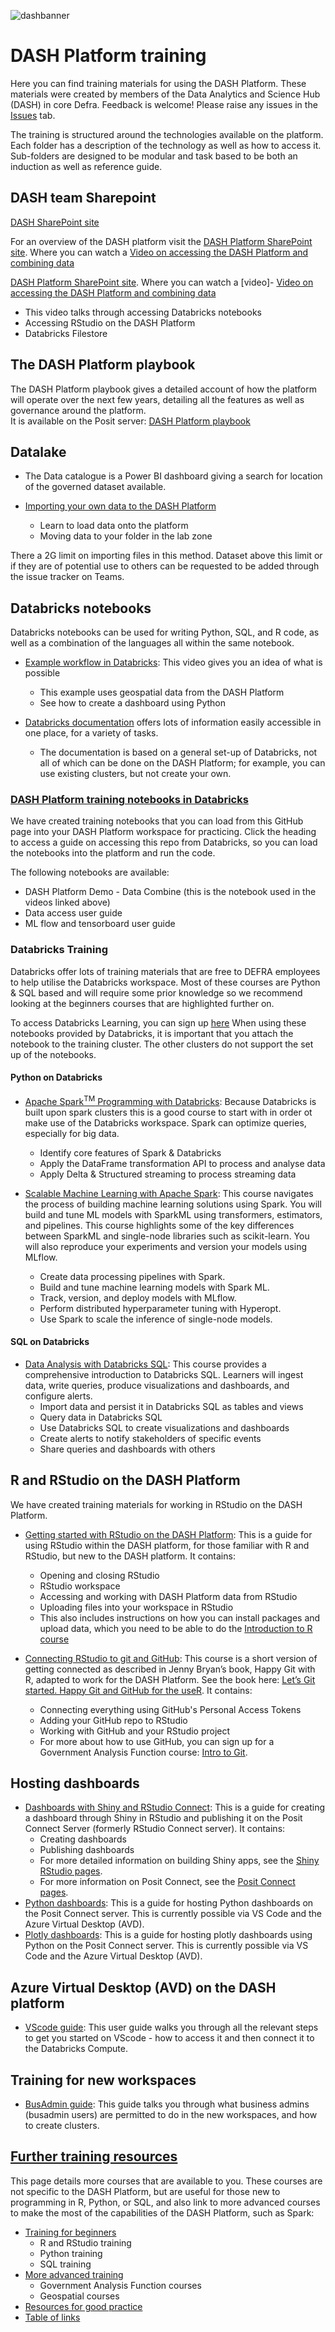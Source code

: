 ![dashbanner](https://github.com/Defra-Data-Science-Centre-of-Excellence/CDAP_training/blob/main/images/DASH.png)

# DASH Platform training
Here you can find training materials for using the DASH Platform. These materials were created by members of the Data Analytics and Science Hub (DASH) in core Defra. Feedback is welcome! Please raise any issues in the [Issues](https://github.com/Defra-Data-Science-Centre-of-Excellence/CDAP_training/issues) tab.
  
The training is structured around the technologies available on the platform.
Each folder has a description of the technology as well as how to access it.
Sub-folders are designed to be modular and task based to be both an induction as well as reference guide.

## DASH team Sharepoint

[DASH SharePoint site](https://defra.sharepoint.com/sites/Community448/SitePages/Welcome-to-the-Data-Science-Centre-of-Excellence.aspx)

For an overview of the DASH platform visit the [DASH Platform SharePoint site](https://defra.sharepoint.com/sites/Community448/SitePages/CDAP-The-Common-Data-Analytics-Platform.aspx). Where you can watch a [Video on accessing the DASH Platform and combining data](https://defra.sharepoint.com/sites/Community448/Comms/Forms/AllItems.aspx?id=%2Fsites%2FCommunity448%2FComms%2FRecordings%2FCDAP%5Fdemo%5FPart1%5Faccess%2Emp4&parent=%2Fsites%2FCommunity448%2FComms%2FRecordings&nav=%7B%22playbackOptions%22%3A%7B%22startTimeInSeconds%22%3A1%2E938248%7D%7D)
  
[DASH Platform SharePoint site](https://defra.sharepoint.com/sites/Community448/SitePages/CDAP-The-Common-Data-Analytics-Platform.aspx). Where you can watch a [video]- [Video on accessing the DASH Platform and combining data](https://defra.sharepoint.com/sites/Community448/Comms/Forms/AllItems.aspx?id=%2Fsites%2FCommunity448%2FComms%2FRecordings%2FCDAP%5Fdemo%5FPart1%5Faccess%2Emp4&parent=%2Fsites%2FCommunity448%2FComms%2FRecordings&nav=%7B%22playbackOptions%22%3A%7B%22startTimeInSeconds%22%3A1%2E938248%7D%7D)

  - This video talks through accessing Databricks notebooks
  - Accessing RStudio on the DASH Platform
  - Databricks Filestore 


## The DASH Platform playbook

The DASH Platform playbook gives a detailed account of how the platform will operate over the next few years, detailing all the features as well as governance around the platform.  
It is available on the Posit server:
[DASH Platform playbook](https://dap-prd2-connect.azure.defra.cloud/DASH-Playbook/)

## Datalake

- The Data catalogue is a Power BI dashboard giving a search for location of the governed dataset available.

- [Importing your own data to the DASH Platform](https://defra-data-science-centre-of-excellence.github.io/CDAP_training/Upload_data/)
  - Learn to load data onto the platform
  - Moving data to your folder in the lab zone

There a 2G limit on importing files in this method. Dataset above this limit or if they are of potential use to others can be requested to be added through the issue tracker on Teams.

## Databricks notebooks

Databricks notebooks can be used for writing Python, SQL, and R code, as well as a combination of the languages all within the same notebook.  

- [Example workflow in Databricks](https://defra.sharepoint.com/sites/Community448/Comms/Forms/AllItems.aspx?id=%2Fsites%2FCommunity448%2FComms%2FRecordings%2FCDAP%5Fdemo%5FPart2%5Fapples%5FTrim%2Emp4&parent=%2Fsites%2FCommunity448%2FComms%2FRecordings&nav=%7B%22playbackOptions%22%3A%7B%22startTimeInSeconds%22%3A0%2E95829%7D%7D): This video gives you an idea of what is possible
  - This example uses geospatial data from the DASH Platform
  - See how to create a dashboard using Python  

- [Databricks documentation](https://docs.microsoft.com/en-gb/azure/databricks/) offers lots of information easily accessible in one place, for a variety of tasks.
  - The documentation is based on a general set-up of Databricks, not all of which can be done on the DASH Platform; for example, you can use existing clusters, but not create your own.

### [DASH Platform training notebooks in Databricks](https://defra-data-science-centre-of-excellence.github.io/CDAP_training/Databricks/Databricks_git/)

We have created training notebooks that you can load from this GitHub page into your DASH Platform workspace for practicing. Click the heading to access a guide on accessing this repo from Databricks, so you can load the notebooks into the platform and run the code.  

The following notebooks are available:  
- DASH Platform Demo - Data Combine (this is the notebook used in the videos linked above)   
- Data access user guide  
- ML flow and tensorboard user guide  

### Databricks Training

Databricks offer lots of training materials that are free to DEFRA employees to help utilise the Databricks workspace. Most of these courses are Python & SQL based and will require some prior knowledge so we recommend looking at the beginners courses that are highlighted further on.  

To access Databricks Learning, you can sign up [here](https://customer-academy.databricks.com/learn)
When using these notebooks provided by Databricks, it is important that you attach the notebook to the training cluster. The other clusters do not support the set up of the notebooks.

#### Python on Databricks 

- [Apache Spark<sup>TM</sup> Programming with Databricks](https://customer-academy.databricks.com/learn/course/internal/view/elearning/63/apache-spark-programming-with-databricks): Because Databricks is built upon spark clusters this is a good course to start with in order ot make use of the Databricks workspace.
Spark can optimize queries, especially for big data.

  - Identify core features of Spark & Databricks
  - Apply the DataFrame transformation API to process and analyse data
  - Apply Delta & Structured streaming to process streaming data

- [Scalable Machine Learning with Apache Spark](https://customer-academy.databricks.com/learn/course/internal/view/elearning/128/scalable-machine-learning-with-apache-spark): This course navigates the process of building machine learning solutions using Spark. You will build and tune ML models with SparkML using transformers, estimators, and pipelines. This course highlights some of the key differences between SparkML and single-node libraries such as scikit-learn. You will also reproduce your experiments and version your models using MLflow.

  - Create data processing pipelines with Spark.
  - Build and tune machine learning models with Spark ML.
  - Track, version, and deploy models with MLflow.
  - Perform distributed hyperparameter tuning with Hyperopt.
  - Use Spark to scale the inference of single-node models.

#### SQL on Databricks

- [Data Analysis with Databricks SQL](https://customer-academy.databricks.com/learn/course/internal/view/elearning/1035/data-analysis-with-databricks-sql): This course provides a comprehensive introduction to Databricks SQL. Learners will ingest data, write queries, produce visualizations and dashboards, and configure alerts. 
  - Import data and persist it in Databricks SQL as tables and views
  - Query data in Databricks SQL 
  - Use Databricks SQL to create visualizations and dashboards
  - Create alerts to notify stakeholders of specific events
  - Share queries and dashboards with others


## R and RStudio on the DASH Platform  

We have created training materials for working in RStudio on the DASH Platform.  

- [Getting started with RStudio on the DASH Platform](https://defra-data-science-centre-of-excellence.github.io/CDAP_training/RStudio_Server/getting_started/): This is a guide for using RStudio within the DASH platform, for those familiar with R and RStudio, but new to the DASH platform. It contains:  
    - Opening and closing RStudio 
    - RStudio workspace  
    - Accessing and working with DASH Platform data from RStudio   
    - Uploading files into your workspace in RStudio  
    - This also includes instructions on how you can install packages and upload data, which you need to be able to do the [Introduction to R course](https://github.com/Defra-Data-Science-Centre-of-Excellence/CDAP_training#training-materials-for-beginners)

- [Connecting RStudio to git and GitHub](https://defra-data-science-centre-of-excellence.github.io/CDAP_training/RStudio_Server/git_and_github/): This course is a short version of getting connected as described in Jenny Bryan’s book, Happy Git with R, adapted to work for the DASH Platform. See the book here: [Let’s Git started. Happy Git and GitHub for the useR](https://happygitwithr.com). It contains:  
    - Connecting everything using GitHub's Personal Access Tokens  
    - Adding your GitHub repo to RStudio
    - Working with GitHub and your RStudio project  
    - For more about how to use GitHub, you can sign up for a Government Analysis Function course: [Intro to Git](https://analysisfunction.civilservice.gov.uk/training/introduction-to-git/).


## Hosting dashboards
- [Dashboards with Shiny and RStudio Connect](https://defra-data-science-centre-of-excellence.github.io/CDAP_training/RStudio_Server/Create_dashboards/): This is a guide for creating a dashboard through Shiny in RStudio and publishing it on the Posit Connect Server (formerly RStudio Connect server). It contains:
    - Creating dashboards  
    - Publishing dashboards  
    - For more detailed information on building Shiny apps, see the [Shiny RStudio pages](https://shiny.rstudio.com/).  
    - For more information on Posit Connect, see the [Posit Connect pages](https://posit.co/products/enterprise/connect/).
- [Python dashboards](https://defra-data-science-centre-of-excellence.github.io/CDAP_training/Posit_Server/Publishing_Python/): This is a guide for hosting Python dashboards on the Posit Connect server. This is currently possible via VS Code and the Azure Virtual Desktop (AVD).
- [Plotly dashboards](https://defra-data-science-centre-of-excellence.github.io/CDAP_training/Posit_Server/Publishing_Python/PlotlyDASH/): This is a guide for hosting plotly dashboards using Python on the Posit Connect server. This is currently possible via VS Code and the Azure Virtual Desktop (AVD).

## Azure Virtual Desktop (AVD) on the DASH platform

- [VScode guide](https://defra-data-science-centre-of-excellence.github.io/CDAP_training/VSCode/VSCode_Databricks_connection/#Part_1_-_Only_done_once): This user guide walks you through all the relevant steps to get you started on VScode - how to access it and then connect it to the Databricks Compute.

## Training for new workspaces
- [BusAdmin guide](https://defra-data-science-centre-of-excellence.github.io/CDAP_training/Databricks/bus_admin_users/): This guide talks you through what business admins (busadmin users) are permitted to do in the new workspaces, and how to create clusters.


## [Further training resources](https://defra-data-science-centre-of-excellence.github.io/CDAP_training/further_training)  

This page details more courses that are available to you. These courses are not specific to the DASH Platform, but are useful for those new to programming in R, Python, or SQL, and also link to more advanced courses to make the most of the capabilities of the DASH Platform, such as Spark:  

- [Training for beginners](https://defra-data-science-centre-of-excellence.github.io/CDAP_training/further_training/#Training_for_beginners)
    - R and RStudio training  
    - Python training  
    - SQL training  
- [More advanced training](https://defra-data-science-centre-of-excellence.github.io/CDAP_training/further_training/#More_advanced_training)
    - Government Analysis Function courses  
    - Geospatial courses  
- [Resources for good practice](https://defra-data-science-centre-of-excellence.github.io/CDAP_training/further_training/#Resouces_for_good_practice)
- [Table of links](https://defra-data-science-centre-of-excellence.github.io/CDAP_training/further_training/#Table_of_links)
